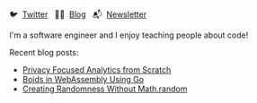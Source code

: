  🐦 &nbsp;[Twitter](https://twitter.com/healeycodes)&nbsp;&nbsp;  ✍🏻 &nbsp;[Blog](https://healeycodes.com)&nbsp;&nbsp; 📬 &nbsp;[Newsletter](https://buttondown.email/healeycodes)

I'm a software engineer and I enjoy teaching people about code!

Recent blog posts:

- [Privacy Focused Analytics from Scratch ](https://healeycodes.com/privacy-focused-analytics-from-scratch/)
- [Boids in WebAssembly Using Go](https://healeycodes.com/boids-flocking-simulation/)
- [Creating Randomness Without Math.random](https://healeycodes.com/creating-randomness/)
